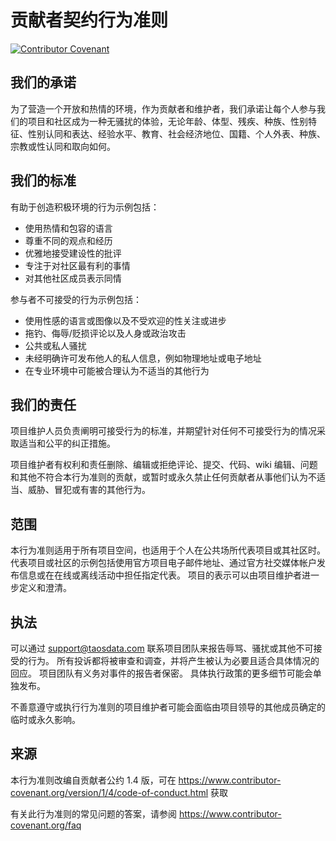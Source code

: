# 贡献者契约行为准则

[![Contributor Covenant](https://img.shields.io/badge/Contributor%20Covenant-v1.4%20adopted-ff69b4.svg)](code_of_conduct.md)

## 我们的承诺

为了营造一个开放和热情的环境，作为贡献者和维护者，我们承诺让每个人参与我们的项目和社区成为一种无骚扰的体验，无论年龄、体型、残疾、种族、性别特征、性别认同和表达、经验水平、教育、社会经济地位、国籍、个人外表、种族、宗教或性认同和取向如何。

## 我们的标准

有助于创造积极环境的行为示例包括：

- 使用热情和包容的语言
- 尊重不同的观点和经历
- 优雅地接受建设性的批评
- 专注于对社区最有利的事情 
- 对其他社区成员表示同情

参与者不可接受的行为示例包括：

- 使用性感的语言或图像以及不受欢迎的性关注或进步
- 拖钓、侮辱/贬损评论以及人身或政治攻击
- 公共或私人骚扰
- 未经明确许可发布他人的私人信息，例如物理地址或电子地址
- 在专业环境中可能被合理认为不适当的其他行为

## 我们的责任

项目维护人员负责阐明可接受行为的标准，并期望针对任何不可接受行为的情况采取适当和公平的纠正措施。

项目维护者有权利和责任删除、编辑或拒绝评论、提交、代码、wiki 编辑、问题和其他不符合本行为准则的贡献，或暂时或永久禁止任何贡献者从事他们认为不适当、威胁、冒犯或有害的其他行为。

## 范围

本行为准则适用于所有项目空间，也适用于个人在公共场所代表项目或其社区时。 代表项目或社区的示例包括使用官方项目电子邮件地址、通过官方社交媒体帐户发布信息或在在线或离线活动中担任指定代表。 项目的表示可以由项目维护者进一步定义和澄清。

## 执法

可以通过 support@taosdata.com 联系项目团队来报告辱骂、骚扰或其他不可接受的行为。 所有投诉都将被审查和调查，并将产生被认为必要且适合具体情况的回应。 项目团队有义务对事件的报告者保密。 具体执行政策的更多细节可能会单独发布。

不善意遵守或执行行为准则的项目维护者可能会面临由项目领导的其他成员确定的临时或永久影响。

## 来源

本行为准则改编自贡献者公约 1.4 版，可在 https://www.contributor-covenant.org/version/1/4/code-of-conduct.html 获取

有关此行为准则的常见问题的答案，请参阅 https://www.contributor-covenant.org/faq